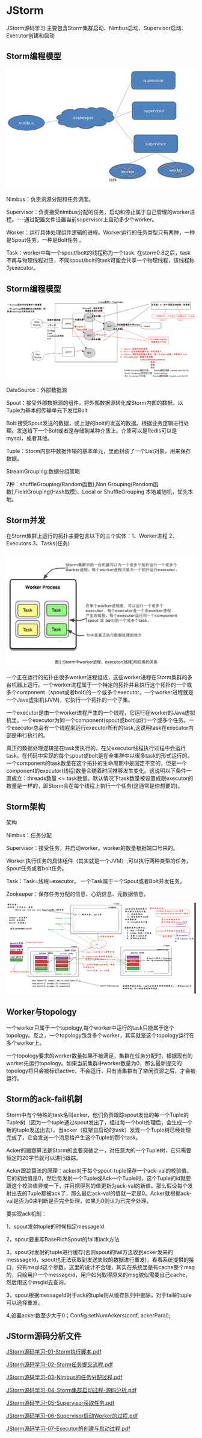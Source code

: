 # JStorm
JStorm源码学习:主要包含Storm集群启动、Nimbus启动、Supervisor启动、Executor创建和启动
## Storm编程模型
![Storm核心组件](Storm核心组件.png) 

Nimbus：负责资源分配和任务调度。 

Supervisor：负责接受nimbus分配的任务，启动和停止属于自己管理的worker进程。---通过配置文件设置当前supervisor上启动多少个worker。 

Worker：运行具体处理组件逻辑的进程。Worker运行的任务类型只有两种，一种是Spout任务，一种是Bolt任务 。

Task：worker中每一个spout/bolt的线程称为一个task. 在storm0.8之后，task不再与物理线程对应，不同spout/bolt的task可能会共享一个物理线程，该线程称为executor。 

## Storm编程模型
![image-20180530154018980](Storm编程模型.png)

DataSource：外部数据源

Spout：接受外部数据源的组件，将外部数据源转化成Storm内部的数据，以Tuple为基本的传输单元下发给Bolt

Bolt:接受Spout发送的数据，或上游的bolt的发送的数据。根据业务逻辑进行处理。发送给下一个Bolt或者是存储到某种介质上。介质可以是Redis可以是mysql，或者其他。

Tuple：Storm内部中数据传输的基本单元，里面封装了一个List对象，用来保存数据。

StreamGrouping:数据分组策略

7种：shuffleGrouping(Random函数),Non Grouping(Random函数),FieldGrouping(Hash取模)、Local or ShuffleGrouping 本地或随机，优先本地。	

## Storm并发
在Storm集群上运行的拓扑主要包含以下的三个实体：1、Worker进程 2、Executors 3、Tasks(任务)

![image-20180530161818401](Storm并发.png)

一个正在运行的拓扑由很多worker进程组成，这些worker进程在Storm集群的多台机器上运行。一个worker进程属于一个特定的拓扑并且执行这个拓扑的一个或多个component（spout或者bolt)的一个或多个executor。一个worker进程就是一个Java虚拟机(JVM)，它执行一个拓扑的一个子集。

一个executor是由一个worker进程产生的一个线程，它运行在worker的Java虚拟机里。一个executor为同一个component(spout或bolt)运行一个或多个任务。一个executor总会有一个线程来运行executor所有的task,这说明task在executor内部是串行执行的。

真正的数据处理逻辑是在task里执行的，在父executor线程执行过程中会运行task。在代码中实现的每个spout或bolt是在全集群中以很多task的形式运行的。一个component的task数量在这个拓扑的生命周期中是固定不变的，但是一个component的executor(线程)数量会随着时间推移发生变化。这说明以下条件一直成立：threads数量 <= task数量。默认情况下task数量被设置成跟executor的数量是一样的，即Storm会在每个线程上执行一个任务(这通常是你想要的)。

## Storm架构
架构

Nimbus：任务分配

Supervisor：接受任务，并启动worker。worker的数量根据端口号来的。

Worker:执行任务的具体组件（其实就是一个JVM）,可以执行两种类型的任务，Spout任务或者bolt任务。

Task：Task=线程=executor。 一个Task属于一个Spout或者Bolt并发任务。

Zookeeper：保存任务分配的信息、心跳信息、元数据信息。

![image-20180606154307049](Storm架构.png)
## Worker与topology

一个worker只属于一个topology,每个worker中运行的task只能属于这个topology。反之，一个topology包含多个worker，其实就是这个topology运行在多个worker上。

一个topology要求的worker数量如果不被满足，集群在任务分配时，根据现有的worker先运行topology。如果当前集群中worker数量为0，那么最新提交的topology将只会被标识active，不会运行，只有当集群有了空闲资源之后，才会被运行。

## Storm的ack-fail机制

Storm中有个特殊的task名叫acker，他们负责跟踪spout发出的每一个Tuple的Tuple树（因为一个tuple通过spout发出了，经过每一个bolt处理后，会生成一个新的tuple发送出去）。当acker（框架自启动的task）发现一个Tuple树已经处理完成了，它会发送一个消息给产生这个Tuple的那个task。

Acker的跟踪算法是Storm的主要突破之一，对任意大的一个Tuple树，它只需要恒定的20字节就可以进行跟踪。

Acker跟踪算法的原理：acker对于每个spout-tuple保存一个ack-val的校验值，它的初始值是0，然后每发射一个Tuple或Ack一个Tuple时，这个Tuple的id就要跟这个校验值异或一下，并且把得到的值更新为ack-val的新值。那么假设每个发射出去的Tuple都被ack了，那么最后ack-val的值就一定是0。Acker就根据ack-val是否为0来判断是否完全处理，如果为0则认为已完全处理。

要实现ack机制：

1，spout发射tuple的时候指定messageId

2，spout要重写BaseRichSpout的fail和ack方法

3，spout对发射的tuple进行缓存(否则spout的fail方法收到acker发来的messsageId，spout也无法获取到发送失败的数据进行重发)，看看系统提供的接口，只有msgId这个参数，这里的设计不合理，其实在系统里是有cache整个msg的，只给用户一个messageid，用户如何取得原来的msg貌似需要自己cache，然后用这个msgId去查询，

3，spout根据messageId对于ack的tuple则从缓存队列中删除，对于fail的tuple可以选择重发。

4,设置acker数至少大于0；Config.setNumAckers(conf, ackerParal);
## JStorm源码分析文件
[JStorm源码学习-01-Storm执行脚本.pdf](https://github.com/oeljeklaus-you/JStorm/blob/master/JStorm源码学习-01-Storm执行脚本.pdf)

[JStorm源码学习-02-Storm任务提交流程.pdf](https://github.com/oeljeklaus-you/JStorm/blob/master/JStorm源码学习-02-Storm任务提交流程.pdf)

[JStorm源码学习-03-Nimbus的任务分配过程.pdf](https://github.com/oeljeklaus-you/JStorm/blob/master/JStorm源码学习-03-Nimbus的任务分配过程.pdf)

[JStorm源码学习-04-Storm集群启动过程-源码分析.pdf](https://github.com/oeljeklaus-you/JStorm/blob/master/JStorm源码学习-04-Storm集群启动过程-源码分析.pdf)

[JStorm源码学习-05-Supervisor获取任务.pdf](https://github.com/oeljeklaus-you/JStorm/blob/master/JStorm源码学习-05-Supervisor获取任务.pdf)

[JStorm源码学习-06-Supervisor启动Worker的过程.pdf](https://github.com/oeljeklaus-you/JStorm/blob/master/JStorm源码学习-06-Supervisor启动Worker的过程.pdf)

[JStorm源码学习-07-Executor的创建与启动过程.pdf](https://github.com/oeljeklaus-you/JStorm/blob/master/JStorm源码学习-07-Executor的创建与启动过程.pdf)
